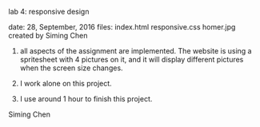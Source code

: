 lab 4: responsive design

date: 28, September, 2016
files: index.html responsive.css homer.jpg
created by Siming Chen

1. all aspects of the assignment are implemented. The website is using a spritesheet with 4 pictures on it, and it will display different pictures when the screen size changes.

2. I work alone on this project.

3. I use around 1 hour to finish this project.

Siming Chen
